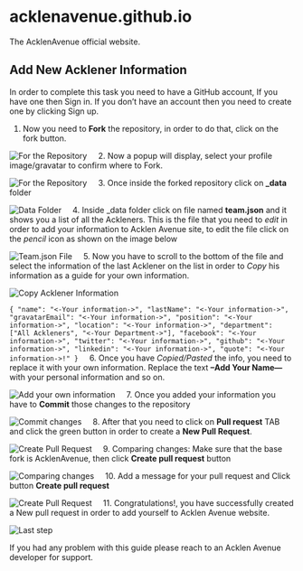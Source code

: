 # acklenavenue.github.io

The AcklenAvenue official website.

## Add New Acklener Information 
In order to complete this task you need to have a GitHub account, If you have one then Sign in. If you don’t have an account then you need to create one by clicking Sign up.
&nbsp;
&nbsp;
1.	Now you need to **Fork** the repository, in order to do that, click on the fork button.

![For the Repository](./img/add-team-member/1.png?raw=true)
&nbsp;
&nbsp;
2. Now a popup will display, select your profile image/gravatar to confirm where to Fork.

![For the Repository](./img/add-team-member/2.png?raw=true)
&nbsp;
&nbsp;
3. Once inside the forked repository click on **_data** folder

![Data Folder](./img/add-team-member/3.png)
&nbsp;
&nbsp;
4. Inside _data folder click on file named **team.json** and it shows you a list of all the Ackleners. This is the file that you need to _edit_ in order to add your information to Acklen Avenue site, to edit the file click on the _pencil_ icon as shown on the image below

![Team.json File](./img/add-team-member/4.png)
&nbsp;
&nbsp;
5. Now you have to scroll to the bottom of the file and select the information of the last Acklener on the list in order to _Copy_ his information as a guide for your own information.

![Copy Acklener Information](./img/add-team-member/5.png)

`{
  "name": "<-Your information->",
  "lastName": "<-Your information->",
  "gravatarEmail": "<-Your information->",
  "position": "<-Your information->",
  "location": "<-Your information->",
  "department": ["All Ackleners", "<-Your Department->"],
  "facebook": "<-Your information->",
  "twitter": "<-Your information->",
  "github": "<-Your information->",
  "linkedin": "<-Your information->",
  "quote": "<-Your information->!"
}`
&nbsp;
&nbsp;
6. Once you have _Copied/Pasted_ the info, you need to replace it with your own information. Replace the text **–Add Your Name—** with your personal information and so on.

![Add your own information](./img/add-team-member/6.png)
&nbsp;
&nbsp;
7. Once you added your information you have to **Commit** those changes to the repository

![Commit changes](./img/add-team-member/7.png)
&nbsp;
&nbsp;
8. After that you need to click on **Pull request** TAB and click the green button in order to create a **New Pull Request**.

![Create Pull Request](./img/add-team-member/8.png)
&nbsp;
&nbsp;
9. Comparing changes: Make sure that the base fork is AcklenAvenue, then click **Create pull request** button

![Comparing changes](./img/add-team-member/9.png)
&nbsp;
&nbsp;
10. Add a message for your pull request and Click button **Create pull request**

![Create Pull Request](./img/add-team-member/10.png)
&nbsp;
&nbsp;
11. Congratulations!, you have successfully created a New pull request in order to add yourself to Acklen Avenue website.

![Last step](./img/add-team-member/11.png)

If you had any problem with this guide please reach to an Acklen Avenue developer for support.








